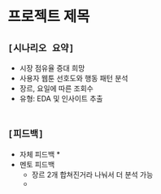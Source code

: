# 프로젝트 제목

## `[시나리오 요약]`
* 시장 점유율 증대 희망
* 사용자 웹툰 선호도와 행동 패턴 분석
* 장르, 요일에 따른 조회수
* 유형: EDA 및 인사이트 추출
<br><br>

## `[피드백]`
* 자체 피드백
    * 
* 멘토 피드백
    * 장르 2개 합쳐진거라 나눠서 더 분석 가능
    * 
<br><br>




